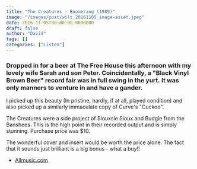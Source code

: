 ```yaml
---
title: "The Creatures - Boomerang (1989)"
image: "/images/post/wilt_20161105_image-asset.jpeg"
date: 2016-11-05T00:00:00.0000000
draft: false
author: "David"
tags: []
categories: ["Listen"]
---
```

### Dropped in for a beer at The Free House this afternoon with my lovely wife Sarah and son Peter. Coincidentally, a "Black Vinyl Brown Beer" record fair was in full swing in the yurt. It was only manners to venture in and have a gander.

 I picked up this beauty (In pristine, hardly, if at all, played condition) and also picked up a similarly immaculate copy of Curve's "Cuckoo".

 The Creatures were a side project of Siouxsie Sioux and Budgie from the Banshees. This is the high point in their recorded output and is simply stunning. Purchase price was $10. 

 The wonderful cover and insert would be worth the price alone. The fact that it sounds just brilliant is a big bonus - what a buy!!

-  [Allmusic.com](http://www.allmusic.com/album/boomerang-mw0000206849)